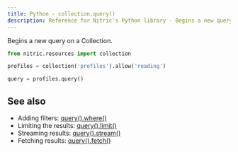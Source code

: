 ```yaml
---
title: Python - collection.query()
description: Reference for Nitric's Python library - Begins a new query on a Collection.
---
```


Begins a new query on a Collection.

```python
from nitric.resources import collection

profiles = collection('profiles').allow('reading')

query = profiles.query()
```

## See also

- Adding filters: [query().where()](./collection-query-where)
- Limiting the results: [query().limit()](./collection-query-limit)
- Streaming results: [query().stream()](./collection-query-stream)
- Fetching results: [query().fetch()](./collection-query-fetch)
